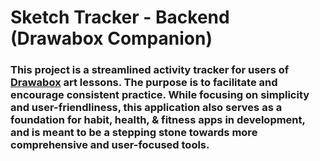 # Sketch Tracker - Backend (Drawabox Companion)

### This project is a streamlined activity tracker for users of [Drawabox](https://drawabox.com/) art lessons. The purpose is to facilitate and encourage consistent practice. While focusing on simplicity and user-friendliness, this application also serves as a foundation for habit, health, & fitness apps in development, and is meant to be a stepping stone towards more comprehensive and user-focused tools.
